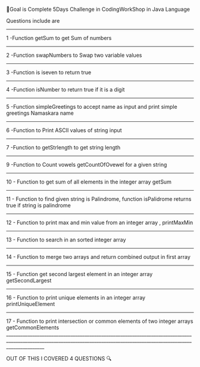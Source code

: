 🚨Goal is Complete 5Days Challenge in CodingWorkShop in Java Language

Questions include are 
____________________________________________________________________________________________________________________________________________________________________________
1 -Function getSum to get Sum of numbers
____________________________________________________________________________________________________________________________________________________________________________
2 -Function swapNumbers to Swap two variable values
____________________________________________________________________________________________________________________________________________________________________________
3 -Function is iseven to return true 
____________________________________________________________________________________________________________________________________________________________________________
4 -Function isNumber to return true if it is a digit
____________________________________________________________________________________________________________________________________________________________________________
5 -Function  simpleGreetings to accept name as input and print simple greetings Namaskara name
____________________________________________________________________________________________________________________________________________________________________________
6 -Function to Print ASCII  values of string input
____________________________________________________________________________________________________________________________________________________________________________
7 -Function to getStrlength to get string length
____________________________________________________________________________________________________________________________________________________________________________
9 -Function to Count vowels  getCountOfOvewel for a given string
____________________________________________________________________________________________________________________________________________________________________________
10 - Function to get sum of all elements in the integer array getSum
____________________________________________________________________________________________________________________________________________________________________________
11 - Function to find given string is Palindrome, function isPalidrome returns true if string is palindrome
____________________________________________________________________________________________________________________________________________________________________________
12 - Function to print max and min value from an integer array ,  printMaxMin
____________________________________________________________________________________________________________________________________________________________________________
13 - Function to search in an sorted integer array
____________________________________________________________________________________________________________________________________________________________________________
14 - Function to merge two arrays and return combined output in first array
____________________________________________________________________________________________________________________________________________________________________________
15 - Function get second largest element in an integer array  getSecondLargest
____________________________________________________________________________________________________________________________________________________________________________
16 - Function to print unique elements in an integer array   printUniqueElement
____________________________________________________________________________________________________________________________________________________________________________
17 - Function to print intersection or common elements of two integer arrays  getCommonElements
        ____________________________________________________________________________________________________________________________________________________________________________

OUT OF THIS I COVERED 4 QUESTIONS 🔍
